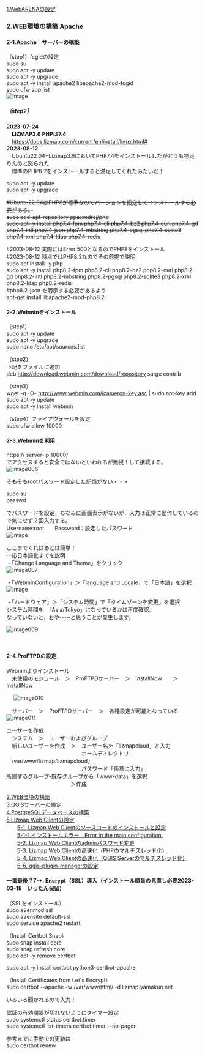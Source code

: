 [1.WebARENAの設定](https://github.com/yamamoto-ryuzo/Lizmap-installation-Japanese-memo/blob/main/1.%E4%BB%AE%E6%83%B3%E7%92%B0%E5%A2%83%E3%81%AE%E8%A8%AD%E5%AE%9A.md)   
### 2.WEB環境の構築  Apache
#### 2-1.Apache　サーバーの構築  
（step1）fcgidの設定   
sudo su  
sudo apt -y update  
sudo apt -y upgrade  
sudo apt -y install apache2 libapache2-mod-fcgid  
sudo ufw app list  
![image](https://user-images.githubusercontent.com/86514652/221405257-3878eb66-b1e5-46ae-800a-98a562d6a054.png)
 
##### （step2）
**2023-07-24**  
　**LIZMAP3.6 PHPは7.4**  
　https://docs.lizmap.com/current/en/install/linux.html#  
**2023-08-12**  
　Ubuntu22.04+Lizmap3.6においてPHP7.4をインストールしたがどうも物足りんのと怒られた  
　標準のPHP8.2をインストールすると満足してくれたみたいだ！
 
sudo apt -y update  
sudo apt -y upgrade  

~~#Ubuntu22.04はPHP8が標準なのでバージョンを指定してインストールする必要がある。  
sudo add-apt-repository ppa:ondrej/php  
sudo apt -y install php7.4-fpm php7.4-cli php7.4-bz2 php7.4-curl php7.4-gd php7.4-intl php7.4-json php7.4-mbstring php7.4-pgsql php7.4-sqlite3 php7.4-xml php7.4-ldap php7.4-redis~~

#2023-08-12 実際にはError 500となるのでPHP8をインストール  
#2023-08-12 時点ではPHP8.2なのでその前提で説明  
sudo apt install -y php  
sudo apt -y install php8.2-fpm php8.2-cli php8.2-bz2 php8.2-curl php8.2-gd php8.2-intl php8.2-mbstring php8.2-pgsql php8.2-sqlite3 php8.2-xml php8.2-ldap php8.2-redis  
#php8.2-json を明示する必要があるよう  
apt-get install libapache2-mod-php8.2  

#### 2-2.Webminをインストール  
（step1）  
sudo apt -y update  
sudo apt -y upgrade  
sudo nano /etc/apt/sources.list  

（step2）  
下記をファイルに追加  
deb http://download.webmin.com/download/repository sarge contrib  

（step3）  
wget -q -O- http://www.webmin.com/jcameron-key.asc | sudo apt-key add  
sudo apt -y update  
sudo apt -y install webmin  

（step4）ファイアウォールを設定  
sudo ufw allow 10000  

#### 2-3.Webminを利用  

https:// server-ip:10000/  
でアクセスすると安全ではないといわれるが無視！して接続する。  
 ![image006](https://user-images.githubusercontent.com/86514652/174401813-5b4ad211-2ab1-4c3e-8561-def64ac9dc9e.png)


そもそもrootパスワード設定した記憶がない・・・  

sudo su  
passwd  

でパスワードを設定，ちなみに画面表示がないが，入力は正常に動作しているので気にせず２回入力する。  
Username:root　　Password：設定したパスワード  
![image](https://user-images.githubusercontent.com/86514652/210163944-832dad2b-dc91-449b-8b4e-53a6b2b1e5ea.png)  


ここまでくればあとは簡単！  
一応日本語化までを説明  
・「Change Language and Theme」をクリック  
 ![image007](https://user-images.githubusercontent.com/86514652/174401866-f894dd5f-7a7e-4603-aeaa-8b341c0fa5b2.png)

・「WebminConfiguration」＞「language and Locale」で「日本語」を選択  
![image](https://user-images.githubusercontent.com/86514652/226108222-50923361-34db-454a-bf4f-aab8828569cd.png)  

・「ハードウェア」＞「システム時間」で「タイムゾーンを変更」を選択  
システム時間を　「Asia/Tokyo」になっているかは再度確認。  
なっていないと，おや～～と思うことが発生します。  

 ![image009](https://user-images.githubusercontent.com/86514652/174401933-8c65d0f4-552d-4329-835b-71c0f68d8162.png)

 
#### 2-4.ProFTPDの設定  

Webminよりインストール  
　未使用のモジュール　＞　ProFTPDサーバー　＞　InstallNow　　＞　InstallNow  

　 ![image010](https://user-images.githubusercontent.com/86514652/174402087-56c59192-f77b-4e48-a2f0-fb2fadd5e23c.png)


　サーバー　＞　ProFTPDサーバー　＞　各種設定が可能となっている  
 ![image011](https://user-images.githubusercontent.com/86514652/174402121-77a4c827-d239-46cd-92c9-3372b14e35f9.png)

ユーザーを作成  
　システム　＞　ユーザーおよびグループ  
　新しいユーザーを作成　＞　ユーザー名を「lizmapcloud」と入力  
　　　　　　　　　　　　　　ホームディレクトリ「/var/www/lizmap/lizmapcloud」  
　　　　　　　　　　　　　　パスワード「任意に入力」  
所属するグループ-既存グループから「www-data」を選択  
　　　　　　　　　　　　＞作成  

[2.WEB環境の構築](https://github.com/yamamoto-ryuzo/Lizmap-installation-Japanese-memo/blob/main/2.WEB%E7%92%B0%E5%A2%83%E3%81%AE%E6%A7%8B%E7%AF%89.md)    
[3.QGISサーバーの設定](https://github.com/yamamoto-ryuzo/Lizmap-installation-Japanese-memo/blob/main/3.QGIS%E3%82%B5%E3%83%BC%E3%83%90%E3%83%BC%E3%81%AE%E8%A8%AD%E5%AE%9A.md)  
[4.PostgreSQLデータベースの構築](https://github.com/yamamoto-ryuzo/Lizmap-installation-Japanese-memo/blob/main/4.PostgreSQL%E3%83%87%E3%83%BC%E3%82%BF%E3%83%99%E3%83%BC%E3%82%B9%E3%81%AE%E6%A7%8B%E7%AF%89.md)  
[5.Lizmap Web Clientの設定](https://github.com/yamamoto-ryuzo/Lizmap-installation-Japanese-memo/tree/main/5.Lizmap%20Web%20Client%E3%81%AE%E8%A8%AD%E5%AE%9A)  
　　[5-1. Lizmap Web Clientのソースコードのインストールと設定](https://github.com/yamamoto-ryuzo/Lizmap-installation-Japanese-memo/blob/main/5.Lizmap%20Web%20Client%E3%81%AE%E8%A8%AD%E5%AE%9A/5-1%20.Lizmap%20Web%20Client%E3%81%AE%E3%82%A4%E3%83%B3%E3%82%B9%E3%83%88%E3%83%BC%E3%83%AB.md)  
　　[5-1-1.インストールエラー　Error in the main configuration.](https://github.com/yamamoto-ryuzo/Lizmap-installation-Japanese-memo/blob/main/5.Lizmap%20Web%20Client%E3%81%AE%E8%A8%AD%E5%AE%9A/5-1-1%E3%82%A4%E3%83%B3%E3%82%B9%E3%83%88%E3%83%BC%E3%83%AB%E3%82%A8%E3%83%A9%E3%83%BC%E3%80%80Error%20in%20the%20main%20configuration.md)  
　　[5-2. Lizmap Web Clientのadminパスワード変更](https://github.com/yamamoto-ryuzo/Lizmap-installation-Japanese-memo/blob/main/5.Lizmap%20Web%20Client%E3%81%AE%E8%A8%AD%E5%AE%9A/5-2.Lizmap%20Web%20Client%E3%81%AE%E5%88%9D%E6%9C%9F%E8%A8%AD%E5%AE%9A.md)  
　　[5-3. Lizmap Web Clientの高速化（PHPのマルチスレッド化）](https://github.com/yamamoto-ryuzo/Lizmap-installation-Japanese-memo/blob/main/5.Lizmap%20Web%20Client%E3%81%AE%E8%A8%AD%E5%AE%9A/5-3.Lizmap%20Web%20Client%E3%81%AE%E9%AB%98%E9%80%9F%E5%8C%96%EF%BC%88PHP%E3%81%AE%E3%83%9E%E3%83%AB%E3%83%81%E3%82%B9%E3%83%AC%E3%83%83%E3%83%89%E5%8C%96%EF%BC%89.md)  
　　[5-4. Lizmap Web Clientの高速化（QGIS Serverのマルチスレッド化）](https://github.com/yamamoto-ryuzo/Lizmap-installation-Japanese-memo/blob/main/5.Lizmap%20Web%20Client%E3%81%AE%E8%A8%AD%E5%AE%9A/5-4.Lizmap%20Web%20Client%E3%81%AE%E9%AB%98%E9%80%9F%E5%8C%96%EF%BC%88QGIS%20Server%E3%81%AE%E3%83%9E%E3%83%AB%E3%83%81%E3%82%B9%E3%83%AC%E3%83%83%E3%83%89%E5%8C%96%EF%BC%89.md)  
　　[5-6. qgis-plugin-managerの設定](https://github.com/yamamoto-ryuzo/Lizmap-installation-Japanese-memo/blob/main/5.Lizmap%20Web%20Client%E3%81%AE%E8%A8%AD%E5%AE%9A/5-5.Lizmap%20Web%20Client%E3%81%AE%E9%AB%98%E9%80%9F%E5%8C%96%EF%BC%88py-qgis-server%E3%81%AE%E5%B0%8E%E5%85%A5%EF%BC%89.md) 

#### 一番最後？7-*. Encrypt（SSL）導入（インストール順番の見直し必要2023-03-18　いったん保留）  
（SSLをインストール）  
sudo a2enmod ssl  
sudo a2ensite default-ssl  
sudo service apache2 restart  

（Install Certbot Snap）  
sudo snap install core  
sudo snap refresh core  
sudo apt -y remove certbot  

sudo apt -y install certbot python3-certbot-apache  

（Install Certificates from Let's Encrypt）  
sudo certbot --apache -w /var/www/html/ -d lizmap.yamakun.net 

いろいろ聞かれるので入力！  

認証の有効期限が切れないようにタイマー設定  
sudo systemctl status certbot.timer  
sudo systemctl list-timers certbot.timer --no-pager  

参考までに手動での更新は  
sudo certbot renew  
